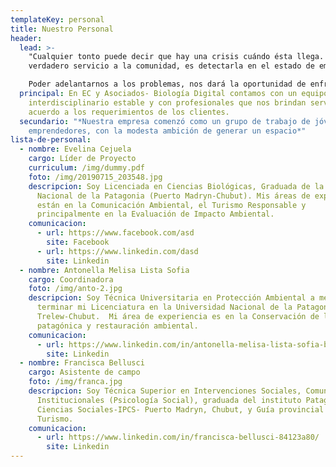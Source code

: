 ```yaml
---
templateKey: personal
title: Nuestro Personal
header:
  lead: >-
    "Cualquier tonto puede decir que hay una crisis cuándo ésta llega. El
    verdadero servicio a la comunidad, es detectarla en el estado de embrión.

    Poder adelantarnos a los problemas, nos dará la oportunidad de enfrentarnos a ellos, mejor preparados".(Isaac Asimov)
  principal: En EC y Asociados- Biología Digital contamos con un equipo
    interdisciplinario estable y con profesionales que nos brindan servicios de
    acuerdo a los requerimientos de los clientes.
  secundario: "*Nuestra empresa comenzó como un grupo de trabajo de jóvenes
    emprendedores, con la modesta ambición de generar un espacio*"
lista-de-personal:
  - nombre: Evelina Cejuela
    cargo: Líder de Proyecto
    curriculum: /img/dummy.pdf
    foto: /img/20190715_203548.jpg
    descripcion: Soy Licenciada en Ciencias Biológicas, Graduada de la Universidad
      Nacional de la Patagonia (Puerto Madryn-Chubut). Mis áreas de experiencias
      están en la Comunicación Ambiental, el Turismo Responsable y
      principalmente en la Evaluación de Impacto Ambiental.
    comunicacion:
      - url: https://www.facebook.com/asd
        site: Facebook
      - url: https://www.linkedin.com/dasd
        site: Linkedin
  - nombre: Antonella Melisa Lista Sofia
    cargo: Coordinadora
    foto: /img/anto-2.jpg
    descripcion: Soy Técnica Universitaria en Protección Ambiental a meses de
      terminar mi Licenciatura en la Universidad Nacional de la Patagonia, Sede
      Trelew-Chubut.  Mi área de experiencia es en la Conservación de la flora
      patagónica y restauración ambiental.
    comunicacion:
      - url: https://www.linkedin.com/in/antonella-melisa-lista-sofia-b60600127/
        site: Linkedin
  - nombre: Francisca Bellusci
    cargo: Asistente de campo
    foto: /img/franca.jpg
    descripcion: Soy Técnica Superior en Intervenciones Sociales, Comunitarias e
      Institucionales (Psicología Social), graduada del instituto Patagonico de
      Ciencias Sociales-IPCS- Puerto Madryn, Chubut, y Guía provincial de
      Turismo.
    comunicacion:
      - url: https://www.linkedin.com/in/francisca-bellusci-84123a80/
        site: Linkedin
---
```

